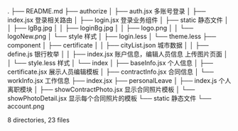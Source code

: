 .
├── README.md
├── authorize
│   ├── auth.jsx                    多账号登录
│   ├── index.jsx                   登录相关路由
│   ├── login.jsx                   登录业务组件
│   ├── static                      静态文件
│   │   ├── lgBg.jpg
│   │   ├── loginBg.jpg
│   │   ├── logo.png
│   │   └── logoNew.png
│   └── style                        样式
│       ├── login.less
│       └── theme.less
├── component
│   ├── certificate
│   │   ├── cityList.json            城市数据
│   │   ├── define.js                银行枚举
│   │   ├── index.jsx                账户信息，编辑人员信息 上传图片页面
│   │   └── style.less               样式
│   └── index
│       ├── baseInfo.jsx             个人信息
│       ├── certificate.jsx          展示人员编辑模板
│       ├── contractInfo.jsx         合同信息
│       └── workInfo.jsx             工作信息
├── index.jsx
├── personalLeave
│   ├── index.js                     个人离职模块
│   ├── showContractPhoto.jsx        显示合同照片模板
│   └── showPhotoDetail.jsx          显示每个合同照片的模板
└── static                           静态文件
    └── account.png

8 directories, 23 files